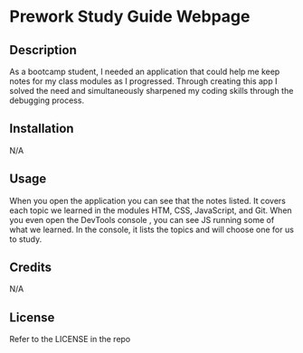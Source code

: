 # Prework Study Guide Webpage

## Description

As a bootcamp student, I needed an application that could help me keep notes for my class modules as I progressed. Through creating this app I solved the need and simultaneously sharpened my coding skills through the debugging process.

## Installation

N/A

## Usage

When you open the application you can see that the notes listed. It covers each topic we learned in the modules HTM, CSS, JavaScript, and Git. When you even open the DevTools console , you can see JS running some of what we learned. In the console, it lists the topics and will choose one for us to study.

## Credits

N/A

## License

Refer to the LICENSE in the repo
